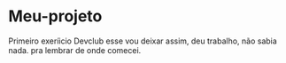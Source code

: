 # Meu-projeto
Primeiro exeríicio Devclub
esse vou deixar assim, deu trabalho, não sabia nada.
pra lembrar de onde comecei.

